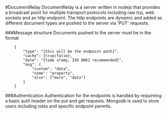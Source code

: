 #DocumentRelay
DocumentRelay is a server written in nodejs that provides a broadcast point for multiple transport protocols including raw tcp, web sockets and an http endpoint. The http endpoints are dynamic and added as different document types are pushed to the server via 'PUT' requests.

###Message structure
Documents pushed to the server must be in the format

        {
            "type": "{this will be the endpoint path}",
            "cache": {true/false},
            "date": "{time stamp, ISO 8061 recommended}",
            "msg": {
                "custom": "data",
                "some": "property",
                "also": ["more", "data"]
            }
        }

###Authentication
Authentication for the endpoints is handled by requireing a basic auth header on the put and get requests. Mongodb is used to store users including roles and specific endpoint permits.